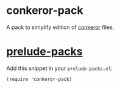 conkeror-pack
=============

A pack to simplify edition of [conkeror](http://conkeror.org/) files.

# [prelude-packs](https://github.com/ardumont/prelude-packs)

Add this snippet in your `prelude-packs.el`:
```elisp
(require 'conkeror-pack)
```
